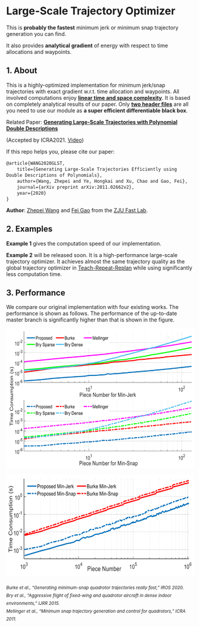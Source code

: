 # Large-Scale Trajectory Optimizer
This is __probably the fastest__ minimum jerk or minimum snap trajectory generation you can find.

It also provides __analytical gradient__ of energy with respect to time allocations and waypoints.

## 1. About
This is a highly-optimized implementation for minimum jerk/snap trajectories with exact gradient w.r.t. time allocation and waypoints. All involved computations enjoy [__linear time and space complexity__](https://en.wikipedia.org/wiki/Time_complexity). It is based on completely analytical results of our paper. Only [__two header files__](https://github.com/ZJU-FAST-Lab/large_scale_traj_optimizer/tree/main/include) are all you need to use our module as __a super efficient differentiable black box__.

Related Paper: [__Generating Large-Scale Trajectories with Polynomial Double Descriptions__](https://zhepeiwang.github.io/pubs/icra_2021_largescale.pdf)

(Accepted by ICRA2021. [Video](https://www.youtube.com/watch?v=tA3fIyggH4I))

If this repo helps you, please cite our paper:

    @article{WANG2020GLST,
        title={Generating Large-Scale Trajectories Efficiently using Double Descriptions of Polynomials},
        author={Wang, Zhepei and Ye, Hongkai and Xu, Chao and Gao, Fei},
        journal={arXiv preprint arXiv:2011.02662v2},
        year={2020}
    }

__Author__: [Zhepei Wang](https://zhepeiwang.github.io/) and [Fei Gao](https://ustfei.com/) from the [ZJU Fast Lab](http://zju-fast.com/).

## 2. Examples

__Example 1__ gives the computation speed of our implementation.

__Example 2__ will be released soon. It is a high-performance large-scale trajectory optimizer. It achieves almost the same trajectory quality as the global trajectory optimizer in [Teach-Repeat-Replan](https://github.com/HKUST-Aerial-Robotics/Teach-Repeat-Replan) while using significantly less computation time.

## 3. Performance

We compare our original implementation with four existing works. The performance is shown as follows. The performance of the up-to-date master branch is significantly higher than that is shown in the figure.

<p align="center">
  <img src="misc/ModerateScale.png" width = "640" height = "375"/>
</p>
<p align="center">
  <img src="misc/LargeScale.png" width = "640" height = "272"/>
</p>

<sub> <em> Burke et al., “Generating minimum-snap quadrotor trajectories really fast,” IROS 2020. </em> </sub> <br/>
<sub> <em> Bry et al., “Aggressive flight of fixed-wing and quadrotor aircraft in dense indoor environments,” IJRR 2015. </em> </sub> <br/>
<sub> <em> Mellinger et al., “Minimum snap trajectory generation and control for quadrotors,” ICRA 2011. </em> </sub>

